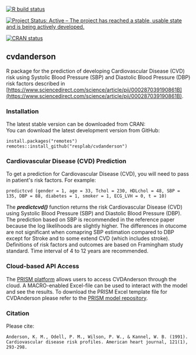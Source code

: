 [![R build status](https://github.com/resplab/cvdanderson/workflows/R-CMD-check/badge.svg)](https://github.com/resplab/cvdanderson/actions)
<!-- badges: end -->
[![Project Status: Active – The project has reached a stable, usable state and is being actively developed.](https://www.repostatus.org/badges/latest/active.svg)](https://www.repostatus.org/#active)
<!-- badges: start -->
[![CRAN status](https://www.r-pkg.org/badges/version/CVDAnderson)](https://CRAN.R-project.org/package=CVDAnderson)


## cvdanderson

R package for the prediction of developing Cardiovascular Disease (CVD) risk using Systolic Blood Pressure (SBP) and Diastolic Blood Pressure (DBP) risk factors described in [https://www.sciencedirect.com/science/article/pii/000287039190861B](https://www.sciencedirect.com/science/article/pii/000287039190861B). 

### Installation

The latest stable version can be downloaded from CRAN:  
You can download the latest development version from GitHub:

```
install.packages("remotes")
remotes::install_github("resplab/cvdanderson")
```


### Cardiovascular Disease (CVD) Prediction

To get a prediction for Cardiovascular Disease (CVD), you will need to pass in patient's risk factors. For example: 

```
predictcvd (gender = 1, age = 33, Tchol = 230, HDLchol = 48, SBP = 135, DBP = 88, diabetes = 1, smoker = 1, ECG_LVH = 0, t = 10)
```

The ***predictcvd()*** function returns the risk Cardiovascular Disease (CVD) using Systolic Blood Pressure (SBP) and Diastolic Blood Pressure (DBP).
The prediction based on SBP is recommended in the reference paper because the log likelihoods are slightly higher. The differences in otucome are not significant when comapring SBP estimation compared to DBP except for Stroke and to some extend CVD (which includes stroke). Definitions of risk factors and outcomes are based on Framingham study standard. Time interval of 4 to 12 years are recommended.

### Cloud-based API Access
The [PRISM platform](http://prism.resp.core.ubc.ca) allows users to access CVDAnderson through the cloud. A MACRO-enabled Excel-file can be used to interact with the model and see the results. To download the PRISM Excel template file for CVDAnderson please refer to the [PRISM model repository](http://resp.core.ubc.ca/ipress/prism).


### Citation

Please cite: 

```
Anderson, K. M., Odell, P. M., Wilson, P. W., & Kannel, W. B. (1991). Cardiovascular disease risk profiles. American heart journal, 121(1), 293-298.
```
